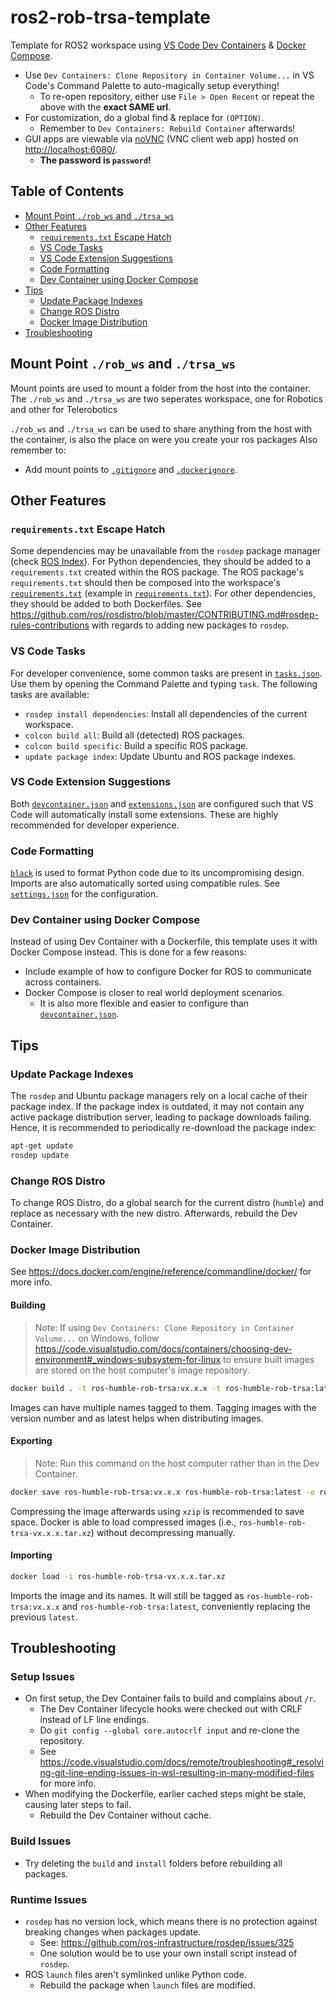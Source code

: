 # ros2-rob-trsa-template

Template for ROS2 workspace using [VS Code Dev Containers](https://code.visualstudio.com/docs/remote/containers) & [Docker Compose](https://docs.docker.com/compose/).

- Use `Dev Containers: Clone Repository in Container Volume...` in VS Code's Command Palette to auto-magically setup everything!
  - To re-open repository, either use `File > Open Recent` or repeat the above with the **exact SAME url**.
- For customization, do a global find & replace for `(OPTION)`.
  - Remember to `Dev Containers: Rebuild Container` afterwards!
- GUI apps are viewable via [noVNC](https://novnc.com/info.html) (VNC client web app) hosted on <http://localhost:6080/>.
  - **The password is `password`!**

## Table of Contents

- [Mount Point `./rob_ws` and `./trsa_ws`](#mount-point-data)
- [Other Features](#other-features)
  - [`requirements.txt` Escape Hatch](#requirementstxt-escape-hatch)
  - [VS Code Tasks](#vs-code-tasks)
  - [VS Code Extension Suggestions](#vs-code-extension-suggestions)
  - [Code Formatting](#code-formatting)
  - [Dev Container using Docker Compose](#dev-container-using-docker-compose)
- [Tips](#tips)
  - [Update Package Indexes](#update-package-indexes)
  - [Change ROS Distro](#change-ros-distro)
  - [Docker Image Distribution](#docker-image-distribution)
- [Troubleshooting](#troubleshooting)


## Mount Point `./rob_ws` and `./trsa_ws`

Mount points are used to mount a folder from the host into the container. 
The `./rob_ws` and `./trsa_ws` are two seperates workspace, one for Robotics and other for Telerobotics

`./rob_ws` and `./trsa_ws` can be used to share anything from the host with the container, is also the place on were you create your ros packages
Also remember to:
- Add mount points to [`.gitignore`](./.gitignore) and [`.dockerignore`](./.dockerignore).

## Other Features

### `requirements.txt` Escape Hatch

Some dependencies may be unavailable from the `rosdep` package manager (check [ROS Index](https://index.ros.org)). For Python dependencies, they should be added to a `requirements.txt` created within the ROS package. The ROS package's `requirements.txt` should then be composed into the workspace's [`requirements.txt`](./requirements.txt) (example in [`requirements.txt`](./requirements.txt)). For other dependencies, they should be added to both Dockerfiles. See <https://github.com/ros/rosdistro/blob/master/CONTRIBUTING.md#rosdep-rules-contributions> with regards to adding new packages to `rosdep`.

### VS Code Tasks

For developer convenience, some common tasks are present in [`tasks.json`](./.vscode/tasks.json). Use them by opening the Command Palette and typing `task`. The following tasks are available:

- `rosdep install dependencies`: Install all dependencies of the current workspace.
- `colcon build all`: Build all (detected) ROS packages.
- `colcon build specific`: Build a specific ROS package.
- `update package index`: Update Ubuntu and ROS package indexes.

### VS Code Extension Suggestions

Both [`devcontainer.json`](./.devcontainer/devcontainer.json) and [`extensions.json`](./.vscode/extensions.json) are configured such that VS Code will automatically install some extensions. These are highly recommended for developer experience.

### Code Formatting

[`black`](https://github.com/psf/black) is used to format Python code due to its uncompromising design. Imports are also automatically sorted using compatible rules. See [`settings.json`](./.vscode/settings.json) for the configuration.

### Dev Container using Docker Compose

Instead of using Dev Container with a Dockerfile, this template uses it with Docker Compose instead. This is done for a few reasons:

- Include example of how to configure Docker for ROS to communicate across containers.
- Docker Compose is closer to real world deployment scenarios.
  - It is also more flexible and easier to configure than [`devcontainer.json`](./.devcontainer/devcontainer.json).

## Tips

### Update Package Indexes

The `rosdep` and Ubuntu package managers rely on a local cache of their package index. If the package index is outdated, it may not contain any active package distribution server, leading to package downloads failing. Hence, it is recommended to periodically re-download the package index:

```sh
apt-get update
rosdep update
```

### Change ROS Distro

To change ROS Distro, do a global search for the current distro (`humble`) and replace as necessary with the new distro. Afterwards, rebuild the Dev Container.

### Docker Image Distribution

See <https://docs.docker.com/engine/reference/commandline/docker/> for more info.

#### Building

> Note: If using `Dev Containers: Clone Repository in Container Volume...` on Windows, follow <https://code.visualstudio.com/docs/containers/choosing-dev-environment#_windows-subsystem-for-linux> to ensure built images are stored on the host computer's image repository.

```sh
docker build . -t ros-humble-rob-trsa:vx.x.x -t ros-humble-rob-trsa:latest
```

Images can have multiple names tagged to them. Tagging images with the version number and as latest helps when distributing images.

#### Exporting

> Note: Run this command on the host computer rather than in the Dev Container.

```sh
docker save ros-humble-rob-trsa:vx.x.x ros-humble-rob-trsa:latest -o ros-humble-rob-trsa-vx.x.x.tar
```

Compressing the image afterwards using `xzip` is recommended to save space. Docker is able to load compressed images (i.e., `ros-humble-rob-trsa-vx.x.x.tar.xz`) without decompressing manually.

#### Importing

```sh
docker load -i ros-humble-rob-trsa-vx.x.x.tar.xz
```

Imports the image and its names. It will still be tagged as `ros-humble-rob-trsa:vx.x.x` and `ros-humble-rob-trsa:latest`, conveniently replacing the previous `latest`.

## Troubleshooting

### Setup Issues

- On first setup, the Dev Container fails to build and complains about `/r`.
  - The Dev Container lifecycle hooks were checked out with CRLF instead of LF line endings.
  - Do `git config --global core.autocrlf input` and re-clone the repository.
  - See <https://code.visualstudio.com/docs/remote/troubleshooting#_resolving-git-line-ending-issues-in-wsl-resulting-in-many-modified-files> for more info.
- When modifying the Dockerfile, earlier cached steps might be stale, causing later steps to fail.
  - Rebuild the Dev Container without cache.

### Build Issues

- Try deleting the `build` and `install` folders before rebuilding all packages.

### Runtime Issues

- `rosdep` has no version lock, which means there is no protection against breaking changes when packages update.
  - See: <https://github.com/ros-infrastructure/rosdep/issues/325>
  - One solution would be to use your own install script instead of `rosdep`.
- ROS `launch` files aren't symlinked unlike Python code.
  - Rebuild the package when `launch` files are modified.
